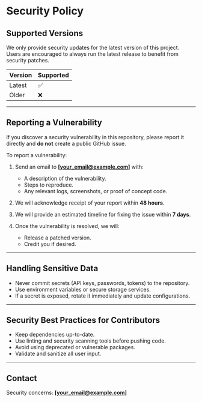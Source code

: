 # Security Policy

## Supported Versions

We only provide security updates for the latest version of this project.  
Users are encouraged to always run the latest release to benefit from security patches.

| Version   | Supported |
|-----------|-----------|
| Latest    | ✅         |
| Older     | ❌         |

---

## Reporting a Vulnerability

If you discover a security vulnerability in this repository, please report it directly and **do not** create a public GitHub issue.

To report a vulnerability:

1. Send an email to **[your_email@example.com]** with:
   - A description of the vulnerability.
   - Steps to reproduce.
   - Any relevant logs, screenshots, or proof of concept code.

2. We will acknowledge receipt of your report within **48 hours**.

3. We will provide an estimated timeline for fixing the issue within **7 days**.

4. Once the vulnerability is resolved, we will:
   - Release a patched version.
   - Credit you if desired.

---

## Handling Sensitive Data

- Never commit secrets (API keys, passwords, tokens) to the repository.
- Use environment variables or secure storage services.
- If a secret is exposed, rotate it immediately and update configurations.

---

## Security Best Practices for Contributors

- Keep dependencies up-to-date.
- Use linting and security scanning tools before pushing code.
- Avoid using deprecated or vulnerable packages.
- Validate and sanitize all user input.

---

## Contact

Security concerns: **[your_email@example.com]**
